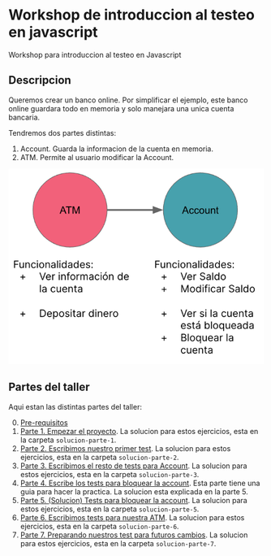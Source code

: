 # Workshop de introduccion al testeo en javascript
Workshop para introduccion al testeo en Javascript

## Descripcion
Queremos crear un banco online. Por simplificar el ejemplo, este banco online guardara todo en memoria y solo manejara una unica cuenta bancaria.

Tendremos dos partes distintas:
 1. Account. Guarda la informacion de la cuenta en memoria.
 2. ATM. Permite al usuario modificar la Account.

![Requisitos de nuestra aplicacion](./img/requisito.png)

## Partes del taller

Aqui estan las distintas partes del taller:

0. [Pre-requisitos](./docs/prerequisites.md)
1. [Parte 1. Empezar el proyecto](./docs/parte-1.md). La solucion para estos ejercicios, esta en la carpeta `solucion-parte-1`.
2. [Parte 2. Escribimos nuestro primer test](./docs/parte-2.md). La solucion para estos ejercicios, esta en la carpeta `solucion-parte-2`.
3. [Parte 3. Escribimos el resto de tests para Account](./docs/parte-3.md). La solucion para estos ejercicios, esta en la carpeta `solucion-parte-3`.
4. [Parte 4. Escribe los tests para bloquear la account](./docs/parte-4.md). Esta parte tiene una guia para hacer la practica. La solucion esta explicada en la parte 5.
5. [Parte 5. (Solucion) Tests para bloquear la account](./docs/parte-5.md). La solucion para estos ejercicios, esta en la carpeta `solucion-parte-5`.
6. [Parte 6. Escribimos tests para nuestra ATM](./docs/parte-6.md). La solucion para estos ejercicios, esta en la carpeta `solucion-parte-6`.
7. [Parte 7. Preparando nuestros test para futuros cambios](./docs/parte-7.md). La solucion para estos ejercicios, esta en la carpeta `solucion-parte-7`.


